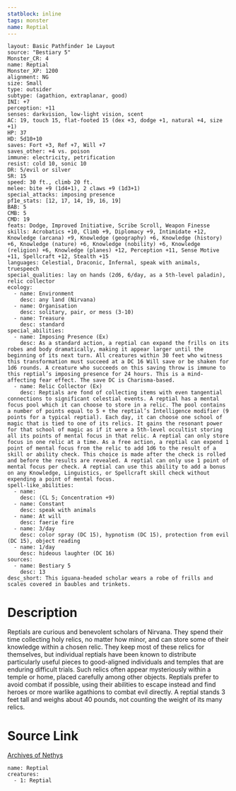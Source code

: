 ```yaml
---
statblock: inline
tags: monster
name: Reptial
---
```

```statblock
layout: Basic Pathfinder 1e Layout
source: "Bestiary 5"
Monster_CR: 4
name: Reptial
Monster_XP: 1200
alignment: NG
size: Small
type: outsider
subtype: (agathion, extraplanar, good)
INI: +7
perception: +11
senses: darkvision, low-light vision, scent
AC: 19, touch 15, flat-footed 15 (dex +3, dodge +1, natural +4, size +1)
HP: 37
HD: 5d10+10
saves: Fort +3, Ref +7, Will +7
saves_other: +4 vs. poison
immune: electricity, petrification
resist: cold 10, sonic 10
DR: 5/evil or silver
SR: 15
speed: 30 ft., climb 20 ft.
melee: bite +9 (1d4+1), 2 claws +9 (1d3+1)
special_attacks: imposing presence
pf1e_stats: [12, 17, 14, 19, 16, 19]
BAB: 5
CMB: 5
CMD: 19
feats: Dodge, Improved Initiative, Scribe Scroll, Weapon Finesse
skills: Acrobatics +10, Climb +9, Diplomacy +9, Intimidate +12, Knowledge (arcana) +9, Knowledge (geography) +6, Knowledge (history) +6, Knowledge (nature) +6, Knowledge (nobility) +6, Knowledge (religion) +6, Knowledge (planes) +12, Perception +11, Sense Motive +11, Spellcraft +12, Stealth +15
languages: Celestial, Draconic, Infernal, speak with animals, truespeech
special_qualities: lay on hands (2d6, 6/day, as a 5th-level paladin), relic collector
ecology:
  - name: Environment
    desc: any land (Nirvana)
  - name: Organisation
    desc: solitary, pair, or mess (3-10)
  - name: Treasure
    desc: standard
special_abilities:
  - name: Imposing Presence (Ex)
    desc: As a standard action, a reptial can expand the frills on its robes and body dramatically, making it appear larger until the beginning of its next turn. All creatures within 30 feet who witness this transformation must succeed at a DC 16 Will save or be shaken for 1d6 rounds. A creature who succeeds on this saving throw is immune to this reptial’s imposing presence for 24 hours. This is a mind-affecting fear effect. The save DC is Charisma-based.
  - name: Relic Collector (Ex)
    desc: Reptials are fond of collecting items with even tangential connections to significant celestial events. A reptial has a mental focus pool which it can choose to store in a relic. The pool contains a number of points equal to 5 + the reptial’s Intelligence modifier (9 points for a typical reptial). Each day, it can choose one school of magic that is tied to one of its relics. It gains the resonant power for that school of magic as if it were a 5th-level occultist storing all its points of mental focus in that relic. A reptial can only store focus in one relic at a time. As a free action, a reptial can expend 1 point of mental focus from the relic to add 1d6 to the result of a skill or ability check. This choice is made after the check is rolled and before the results are revealed. A reptial can only use 1 point of mental focus per check. A reptial can use this ability to add a bonus on any Knowledge, Linguistics, or Spellcraft skill check without expending a point of mental focus.
spell-like_abilities:
  - name:
    desc: (CL 5; Concentration +9)
  - name: Constant
    desc: speak with animals
  - name: At will
    desc: faerie fire
  - name: 3/day
    desc: color spray (DC 15), hypnotism (DC 15), protection from evil (DC 15), object reading
  - name: 1/day
    desc: hideous laughter (DC 16)
sources:
  - name: Bestiary 5
    desc: 13
desc_short: This iguana-headed scholar wears a robe of frills and scales covered in baubles and trinkets.
```
# Description
Reptials are curious and benevolent scholars of Nirvana. They spend their time collecting holy relics, no matter how minor, and can store some of their knowledge within a chosen relic. They keep most of these relics for themselves, but individual reptials have been known to distribute particularly useful pieces to good-aligned individuals and temples that are enduring difficult trials. Such relics often appear mysteriously within a temple or home, placed carefully among other objects. Reptials prefer to avoid combat if possible, using their abilities to escape instead and find heroes or more warlike agathions to combat evil directly. A reptial stands 3 feet tall and weighs about 40 pounds, not counting the weight of its many relics.
# Source Link
[Archives of Nethys](https://aonprd.com/MonsterDisplay.aspx?ItemName=Reptial)
```encounter-table
name: Reptial
creatures:
  - 1: Reptial
```
